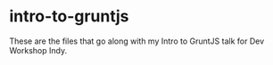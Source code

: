 intro-to-gruntjs
================

These are the files that go along with my Intro to GruntJS talk for Dev Workshop Indy.
